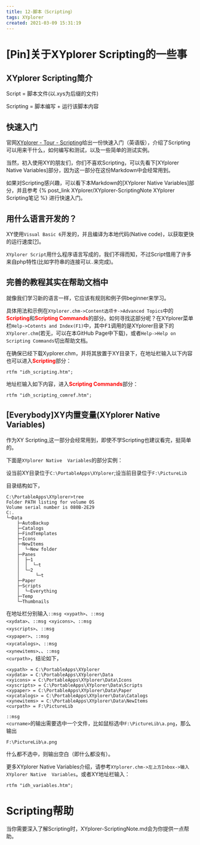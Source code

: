 ```yaml
---
title: 12-脚本（Scripting）
tags: XYplorer
created: 2021-03-09 15:31:19
---
```



# [Pin]<span id="scripts">关于XYplorer Scripting的一些事</span>

## XYplorer Scripting简介

Script = 脚本文件(以.xys为后缀的文件)

Scripting = 脚本编写 + 运行该脚本内容

## 快速入门

官网[XYplorer - Tour - Scripting](https://www.xyplorer.com/tour.php?page=scripting)给出一份快速入门（英语版），介绍了Scripting可以用来干什么，如何编写和测试，以及一些简单的测试实例。

当然，初入使用XY的朋友们，你们不喜欢Scripting，可以先看下[XYplorer Native Variables]部分，因为这一部分在这份Markdown中会经常用到。

如果对Scripting感兴趣，可以看下本Markdown的[XYplorer Native Variables]部分，并且参考 {% post_link XYplorer/XYplorer-ScriptingNote XYplorer Scripting笔记 %} 进行快速入门。

## 用什么语言开发的？

XY使用`Visual Basic 6`开发的，并且编译为本地代码(Native code)，以获取更快的运行速度[[?](https://www.xyplorer.com/xyfc/viewtopic.php?t=6350)]。

`XYplorer Script`用什么程序语言写成的，我们不得而知，不过Script借用了许多来自php特性(比如字符串的连接可以<code>.</code>来完成)。

## 完善的教程其实在帮助文档中

就像我们学习新的语言一样，它应该有规则和例子供beginner来学习。

具体用法和示例在`XYplorer.chm->Content选项卡->Advanced Topics`中的<span style="color:red">**Scripting**</span>和<span style="color:red">**Scripting Commands**</span>的部分。如何寻找这部分呢？在XYplorer菜单栏`Help->Cotents and Index(F1)`中，其中<kbd>F1</kbd>调用的是XYplorer目录下的`XYplorer.chm`(若无，可以在本GitHub Page中下载)，或者`Help->Help on Scripting Commands`切出帮助文档。

在确保已经下载Xyplorer.chm，并将其放置于XY目录下，在地址栏输入以下内容也可以进入<span style="color:red">**Scripting**</span>部分：

```
rtfm "idh_scripting.htm";
```

地址栏输入如下内容，进入<span style="color:red">**Scripting Commands**</span>部分：

```
rtfm "idh_scripting_comref.htm";
```

## [Everybody]XY内置变量(XYplorer Native Variables)

作为XY Scripting,这一部分会经常用到，即使不学Scripting也建议看完，挺简单的。

下面是`XYplorer Native  Variables`的部分实例：

设当前XY目录位于<code>C:\PortableApps\XYplorer</code>;设当前目录位于<code>F:\PictureLib</code>

目录结构如下，

```
C:\PortableApps\XYplorer>tree
Folder PATH listing for volume OS
Volume serial number is 080B-2E29
C:.
└─Data
    ├─AutoBackup
    ├─Catalogs
    ├─FindTemplates
    ├─Icons
    ├─NewItems
    │  └─New folder
    ├─Panes
    │  ├─1
    │  │  └─t
    │  └─2
    │      └─t
    ├─Paper
    ├─Scripts
    │  └─Everything
    ├─Temp
    └─Thumbnails
```

在地址栏分别输入<code>::msg \<xypath\></code>、<code>::msg \<xydata\></code>、<code>::msg \<xyicons\></code>、<code>::msg \<xyscripts\></code>、<code>::msg \<xypaper\></code>、<code>::msg \<xycatalogs\></code>、<code>::msg \<xynewitems\></code>、、<code>::msg \<curpath\></code>，结论如下，

```
<xypath> = C:\PortableApps\XYplorer
<xydata> = C:\PortableApps\XYplorer\Data
<xyicons> = C:\PortableApps\XYplorer\Data\Icons
<xyscripts> = C:\PortableApps\XYplorer\Data\Scripts
<xypaper> = C:\PortableApps\XYplorer\Data\Paper
<xycatalogs> = C:\PortableApps\XYplorer\Data\Catalogs
<xynewitems> = C:\PortableApps\XYplorer\Data\NewItems
<curpath> = F:\PictureLib
```

<code>::msg \<curname\></code>的输出需要选中一个文件，比如鼠标选中<code>F:\PictureLib\a.png</code>，那么输出

```
F:\PictureLib\a.png
```

什么都不选中，则输出空白（即什么都没有）。

更多XYplorer Native  Variables介绍，请参考`XYplorer.chm->左上方Inbox->输入XYplorer Native  Variables`。或者XY地址栏输入：

```
rtfm "idh_variables.htm";
```



# Scripting帮助

当你需要深入了解Scripting时，XYplorer-ScriptingNote.md会为你提供一点帮助。

